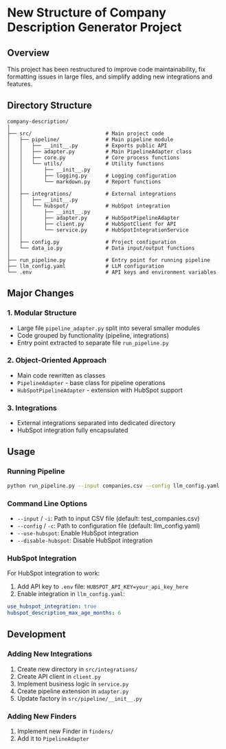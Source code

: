 # New Structure of Company Description Generator Project

## Overview
This project has been restructured to improve code maintainability, fix formatting issues in large files, and simplify adding new integrations and features.

## Directory Structure

```
company-description/
│
├── src/                        # Main project code
│   ├── pipeline/               # Main pipeline module
│   │   ├── __init__.py         # Exports public API
│   │   ├── adapter.py          # Main PipelineAdapter class
│   │   ├── core.py             # Core process functions
│   │   └── utils/              # Utility functions
│   │       ├── __init__.py     
│   │       ├── logging.py      # Logging configuration
│   │       └── markdown.py     # Report functions
│   │
│   ├── integrations/           # External integrations
│   │   ├── __init__.py
│   │   └── hubspot/            # HubSpot integration
│   │       ├── __init__.py
│   │       ├── adapter.py      # HubSpotPipelineAdapter
│   │       ├── client.py       # HubSpotClient for API
│   │       └── service.py      # HubSpotIntegrationService
│   │
│   ├── config.py               # Project configuration
│   └── data_io.py              # Data input/output functions
│
├── run_pipeline.py             # Entry point for running pipeline
├── llm_config.yaml             # LLM configuration
└── .env                        # API keys and environment variables
```

## Major Changes

### 1. Modular Structure
- Large file `pipeline_adapter.py` split into several smaller modules
- Code grouped by functionality (pipeline, integrations)
- Entry point extracted to separate file `run_pipeline.py`

### 2. Object-Oriented Approach
- Main code rewritten as classes
- `PipelineAdapter` - base class for pipeline operations
- `HubSpotPipelineAdapter` - extension with HubSpot support

### 3. Integrations
- External integrations separated into dedicated directory
- HubSpot integration fully encapsulated

## Usage

### Running Pipeline
```bash
python run_pipeline.py --input companies.csv --config llm_config.yaml
```

### Command Line Options
- `--input` / `-i`: Path to input CSV file (default: test_companies.csv)
- `--config` / `-c`: Path to configuration file (default: llm_config.yaml)
- `--use-hubspot`: Enable HubSpot integration
- `--disable-hubspot`: Disable HubSpot integration

### HubSpot Integration
For HubSpot integration to work:
1. Add API key to `.env` file: `HUBSPOT_API_KEY=your_api_key_here`
2. Enable integration in `llm_config.yaml`:
```yaml
use_hubspot_integration: true
hubspot_description_max_age_months: 6
```

## Development

### Adding New Integrations
1. Create new directory in `src/integrations/`
2. Create API client in `client.py`
3. Implement business logic in `service.py`
4. Create pipeline extension in `adapter.py`
5. Update factory in `src/pipeline/__init__.py`

### Adding New Finders
1. Implement new Finder in `finders/`
2. Add it to `PipelineAdapter` 